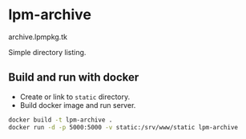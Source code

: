 lpm-archive
============
archive.lpmpkg.tk

Simple directory listing.

Build and run with docker
-------------------------
- Create or link to `static` directory.
- Build docker image and run server.

```sh
docker build -t lpm-archive .
docker run -d -p 5000:5000 -v static:/srv/www/static lpm-archive
```
